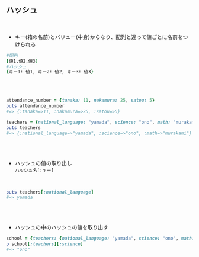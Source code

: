 ## ハッシュ
<br>

- キー(箱の名前)とバリュー(中身)からなり、配列と違って値ごとに名前をつけられる  
```rb
#配列
[値1,値2,値3]
#ハッシュ
{キー1: 値1, キー2: 値2, キー3: 値3}
```
<br>
<br>

```rb
attendance_number = {tanaka: 11, nakamura: 25, satou: 5}
puts attendance_number
#=> {:tanaka=>11, :nakamura=>25, :satou=>5}

teachers = {national_language: "yamada", science: "ono", math: "murakami"}
puts teachers
#=> {:national_language=>"yamada", :science=>"ono", :math=>"murakami"}
```
<br>
<br>

- ハッシュの値の取り出し  
`ハッシュ名[:キー]`
<br>

```rb
puts teachers[:national_language]
#=> yamada
```
<br>
<br>

- ハッシュの中のハッシュの値を取り出す  
```rb
school = {teachers: {national_language: "yamada", science: "ono", math: "murakami"}}
p school[:teachers][:science]
#=> "ono"
```
